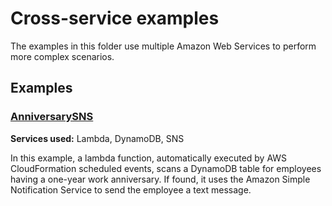 # Cross-service examples

The examples in this folder use multiple Amazon Web Services to perform more
complex scenarios.

## Examples

### [AnniversarySNS](./Anniversary_SNS)

**Services used:** Lambda, DynamoDB, SNS

In this example, a lambda function, automatically executed by AWS
CloudFormation scheduled events, scans a DynamoDB table for employees having a
one-year work anniversary. If found, it uses the Amazon Simple Notification
Service to send the employee a text message.

